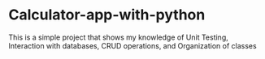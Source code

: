 # Calculator-app-with-python
This is a simple project that shows my knowledge of Unit Testing, Interaction with databases, CRUD operations, and Organization of classes
